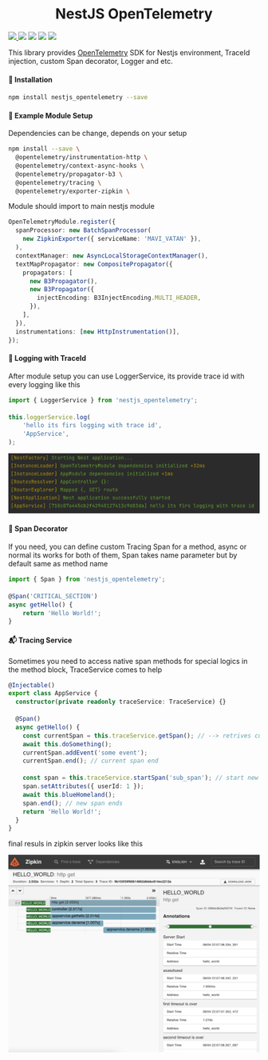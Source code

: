 <h1 align="center">NestJS OpenTelemetry</h1>
<a href="https://www.npmjs.com/package/nestjs_opentelemetry"><img src="https://img.shields.io/npm/v/nestjs_opentelemetry.svg"/> <img src="https://img.shields.io/npm/dt/nestjs_opentelemetry.svg"/></a>
<a href="http://packagequality.com/#?package=nestjs_opentelemetry"><img src="http://npm.packagequality.com/shield/nestjs_opentelemetry.svg"/></a>
<a href="https://github.com/MetinSeylan/Nestjs-OpenTelemetry"><img src="https://img.shields.io/npm/l/nestjs_opentelemetry.svg"/></a>
<a href="https://github.com/MetinSeylan/Nestjs-OpenTelemetry"><img src="https://img.shields.io/github/stars/MetinSeylan/nestjs_opentelemetry.svg"/></a>

<p>This library provides <a href="https://opentelemetry.io/">OpenTelemetry</a> SDK for Nestjs environment, TraceId injection, custom Span decorator, Logger and etc.</p>

#### 🚀 Installation
``` bash
npm install nestjs_opentelemetry --save
```

#### 💾 Example Module Setup
Dependencies can be change, depends on your setup
``` bash
npm install --save \
  @opentelemetry/instrumentation-http \
  @opentelemetry/context-async-hooks \
  @opentelemetry/propagator-b3 \
  @opentelemetry/tracing \
  @opentelemetry/exporter-zipkin \
```
Module should import to main nestjs module
``` typescript
OpenTelemetryModule.register({
  spanProcessor: new BatchSpanProcessor(
    new ZipkinExporter({ serviceName: 'MAVI_VATAN' }),
  ),
  contextManager: new AsyncLocalStorageContextManager(),
  textMapPropagator: new CompositePropagator({
    propagators: [
      new B3Propagator(),
      new B3Propagator({
        injectEncoding: B3InjectEncoding.MULTI_HEADER,
      }),
    ],
  }),
  instrumentations: [new HttpInstrumentation()],
});
```
#### 🧐 Logging with TraceId
After module setup you can use LoggerService, its provide trace id with every logging like this
``` typescript
import { LoggerService } from 'nestjs_opentelemetry';

this.loggerService.log(
    'hello its firs logging with trace id',
    'AppService',
);
```
<img src="./docs/logging.png"  alt="Logging with opentelemetry trace id"/>

#### 🥫 Span Decorator
If you need, you can define custom Tracing Span for a method, async or normal its works for both of them, Span takes name parameter but by default same as method name

``` typescript
import { Span } from 'nestjs_opentelemetry';

@Span('CRITICAL_SECTION')
async getHello() {
    return 'Hello World!';
}
```
#### 📬 Tracing Service
Sometimes you need to access native span methods for special logics in the method block, TraceService comes to help
``` typescript
@Injectable()
export class AppService {
  constructor(private readonly traceService: TraceService) {}

  @Span()
  async getHello() {
    const currentSpan = this.traceService.getSpan(); // --> retrives current span, comes from http or @Span
    await this.doSomething();
    currentSpan.addEvent('some event');
    currentSpan.end(); // current span end
    
    const span = this.traceService.startSpan('sub_span'); // start new span
    span.setAttributes({ userId: 1 });
    await this.blueHomeland();
    span.end(); // new span ends
    return 'Hello World!';
  }
}
```
final resuls in zipkin server looks like this

<img src="./docs/zipkin_screen.png"  alt="Nestjs opentelemetry zipkin result"/>